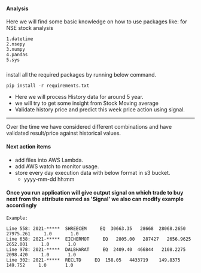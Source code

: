 #### Analysis


Here we will find some basic knowledge on how to use packages like: for NSE stock analysis 

    1.datetime
    2.nsepy
    3.numpy
    4.pandas
    5.sys

#####
install all the required packages by running below command.

    pip install -r requirements.txt

- Here we will process History data for around 5 year.
- we will try to get some insight from Stock Moving average
- Validate history price and predict this week price action using signal.


-------------------------------------------------------
Over the time we have considered different combinations and have validated result/price against historical values.

#### Next action items

   - add files into AWS Lambda.
   - add AWS watch to monitor usage.
   - store every day execution data with below format in s3 bucket.
      - yyyy-mm-dd hh:mm     

#### Once you run application will give output signal on which trade to buy next from the attribute named as 'Signal' we also can modify example accordingly
 
    Example:

    Line 558: 2021-*****  SHREECEM     EQ  30663.35   28668  28068.2650   27975.261     1.0       1.0
    Line 638: 2021-*****  EICHERMOT     EQ   2805.00   287427   2656.9625    2652.001     1.0       1.0
    Line 978: 2021-*****  DALBHARAT     EQ  2409.40  466844   2108.2275    2098.420     1.0       1.0
    Line 302: 2021-*****  RECLTD     EQ  158.05   4433719    149.8375     149.752     1.0       1.0
    